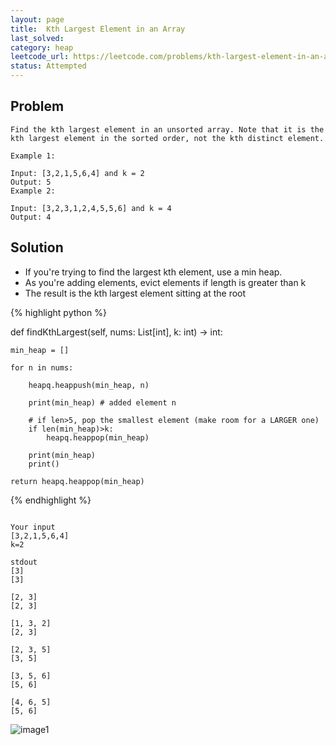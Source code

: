 ```yaml
---
layout: page
title:  Kth Largest Element in an Array
last_solved: 
category: heap
leetcode_url: https://leetcode.com/problems/kth-largest-element-in-an-array/
status: Attempted
---
```


Problem
-------

```
Find the kth largest element in an unsorted array. Note that it is the kth largest element in the sorted order, not the kth distinct element.

Example 1:

Input: [3,2,1,5,6,4] and k = 2
Output: 5
Example 2:

Input: [3,2,3,1,2,4,5,5,6] and k = 4
Output: 4

```

Solution
----------

- If you're trying to find the largest kth element, use a min heap.
- As you're adding elements, evict elements if length is greater than k
- The result is the kth largest element sitting at the root

{% highlight python %}

def findKthLargest(self, nums: List[int], k: int) -> int:
    
    min_heap = []
    
    for n in nums:
        
        heapq.heappush(min_heap, n)
        
        print(min_heap) # added element n
        
        # if len>5, pop the smallest element (make room for a LARGER one)
        if len(min_heap)>k:
            heapq.heappop(min_heap)
        
        print(min_heap)
        print()
        
    return heapq.heappop(min_heap)

{% endhighlight %}

```

Your input
[3,2,1,5,6,4]
k=2

stdout
[3]
[3]

[2, 3]
[2, 3]

[1, 3, 2]
[2, 3]

[2, 3, 5]
[3, 5]

[3, 5, 6]
[5, 6]

[4, 6, 5]
[5, 6]

```

![image1]()